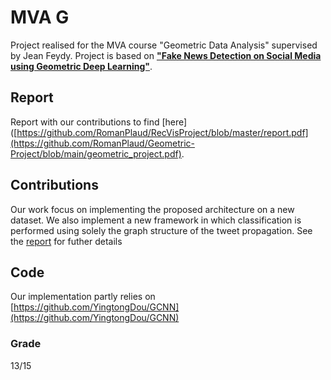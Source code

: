 # MVA G
Project realised for the MVA course "Geometric Data Analysis" supervised by Jean Feydy. Project is based on [**"Fake News Detection on Social Media using Geometric Deep Learning"**](https://arxiv.org/pdf/1902.06673.pdf). 

## Report
Report with our contributions to find [here]([https://github.com/RomanPlaud/RecVisProject/blob/master/report.pdf](https://github.com/RomanPlaud/Geometric-Project/blob/main/geometric_project.pdf).

## Contributions
Our work focus on implementing the proposed architecture on a new dataset. We also implement a new framework in which classification is performed using solely the graph structure of the tweet propagation. See the [report](https://github.com/RomanPlaud/Geometric-Project/blob/main/geometric_project.pdf) for futher details 

## Code
Our implementation partly relies on [https://github.com/YingtongDou/GCNN](https://github.com/YingtongDou/GCNN)

### Grade 
13/15
